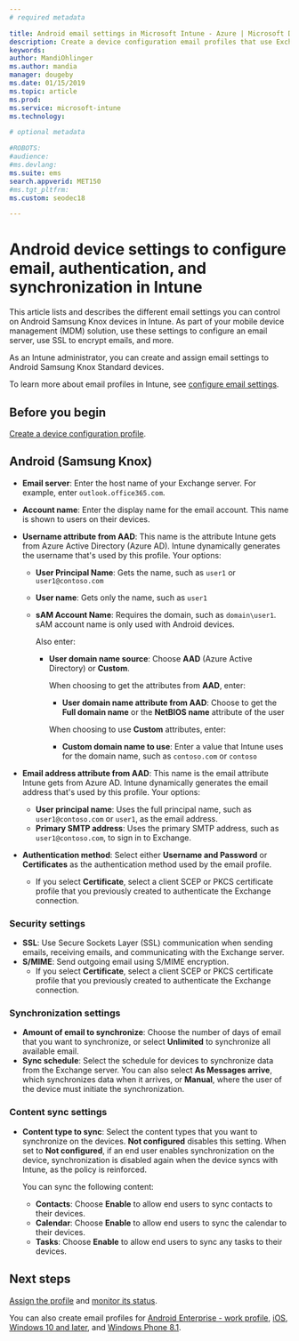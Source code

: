 ```yaml
---
# required metadata

title: Android email settings in Microsoft Intune - Azure | Microsoft Docs
description: Create a device configuration email profiles that use Exchange servers, and retrieve attributes from Azure Active Directory. Enable SSL or SMIME, authenticate users with certificates or username/password, and synchronize email and schedules on Android Samsung Knox devices using Microsoft Intune.
keywords:
author: MandiOhlinger
ms.author: mandia
manager: dougeby
ms.date: 01/15/2019
ms.topic: article
ms.prod:
ms.service: microsoft-intune
ms.technology:

# optional metadata

#ROBOTS:
#audience:
#ms.devlang:
ms.suite: ems
search.appverid: MET150
#ms.tgt_pltfrm:
ms.custom: seodec18

---
```


# Android device settings to configure email, authentication, and synchronization in Intune

This article lists and describes the different email settings you can control on Android Samsung Knox devices in Intune. As part of your mobile device management (MDM) solution, use these settings to configure an email server, use SSL to encrypt emails, and more.

As an Intune administrator, you can create and assign email settings to Android Samsung Knox Standard devices.

To learn more about email profiles in Intune, see [configure email settings](email-settings-configure.md).

## Before you begin

[Create a device configuration profile](email-settings-configure.md#create-a-device-profile).

## Android (Samsung Knox)

- **Email server**: Enter the host name of your Exchange server. For example, enter `outlook.office365.com`.
- **Account name**: Enter the display name for the email account. This name is shown to users on their devices.
- **Username attribute from AAD**: This name is the attribute Intune gets from Azure Active Directory (Azure AD). Intune dynamically generates the username that's used by this profile. Your options:
  - **User Principal Name**: Gets the name, such as `user1` or `user1@contoso.com`
  - **User name**: Gets only the name, such as `user1`
  - **sAM Account Name**: Requires the domain, such as `domain\user1`. sAM account name is only used with Android devices.

    Also enter:  
    - **User domain name source**: Choose **AAD** (Azure Active Directory) or **Custom**.

      When choosing to get the attributes from **AAD**, enter:
      - **User domain name attribute from AAD**: Choose to get the **Full domain name** or the **NetBIOS name** attribute of the user

      When choosing to use **Custom** attributes, enter:
      - **Custom domain name to use**: Enter a value that Intune uses for the domain name, such as `contoso.com` or `contoso`

- **Email address attribute from AAD**: This name is the email attribute Intune gets from Azure AD. Intune dynamically generates the email address that's used by this profile. Your options:
  - **User principal name**:  Uses the full principal name, such as `user1@contoso.com` or `user1`, as the email address.
  - **Primary SMTP address**: Uses the primary SMTP address, such as `user1@contoso.com`, to sign in to Exchange.

- **Authentication method**: Select either **Username and Password** or **Certificates** as the authentication method used by the email profile.
  - If you select **Certificate**, select a client SCEP or PKCS certificate profile that you previously created to authenticate the Exchange connection.

### Security settings

- **SSL**: Use Secure Sockets Layer (SSL) communication when sending emails, receiving emails, and communicating with the Exchange server.
- **S/MIME**: Send outgoing email using S/MIME encryption.
  - If you select **Certificate**, select a client SCEP or PKCS certificate profile that you previously created to authenticate the Exchange connection.

### Synchronization settings

- **Amount of email to synchronize**: Choose the number of days of email that you want to synchronize, or select **Unlimited** to synchronize all available email.
- **Sync schedule**: Select the schedule for devices to synchronize data from the Exchange server. You can also select **As Messages arrive**, which synchronizes data when it arrives, or **Manual**, where the user of the device must initiate the synchronization.

### Content sync settings

- **Content type to sync**: Select the content types that you want to synchronize on the devices. **Not configured** disables this setting. When set to **Not configured**, if an end user enables synchronization on the device, synchronization is disabled again when the device syncs with Intune, as the policy is reinforced. 

  You can sync the following content:  
  - **Contacts**: Choose **Enable** to allow end users to sync contacts to their devices.
  - **Calendar**: Choose **Enable** to allow end users to sync the calendar to their devices.
  - **Tasks**: Choose **Enable** to allow end users to sync any tasks to their devices.

## Next steps

[Assign the profile](device-profile-assign.md) and [monitor its status](device-profile-monitor.md).

You can also create email profiles for [Android Enterprise - work profile](email-settings-android-enterprise.md), [iOS](email-settings-ios.md), [Windows 10 and later](email-settings-windows-10.md), and [Windows Phone 8.1](email-settings-windows-phone-8-1.md).
